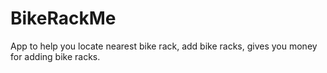 BikeRackMe
==========

App to help you locate nearest bike rack, add bike racks, gives you money for adding bike racks.
